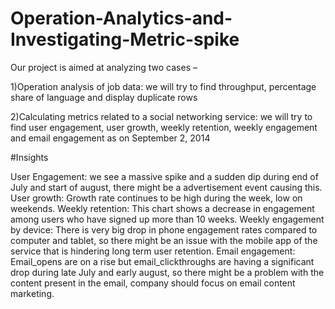 # Operation-Analytics-and-Investigating-Metric-spike

Our project is aimed at analyzing two cases –
 
1)Operation analysis of job data: we will try to find throughput, percentage share of language and display duplicate rows

2)Calculating metrics related to a social networking service: we will try to find user engagement, user growth, weekly retention, weekly engagement and email engagement as on September 2, 2014  

#Insights

User Engagement: we see a massive spike and a sudden dip during end of July and start of august, there might be a advertisement event causing this.
User growth: Growth rate continues to be high during the week, low on weekends.
Weekly retention: This chart shows a decrease in engagement among users who have signed up more than 10 weeks.
Weekly engagement by device: There is very big drop in phone engagement rates compared to computer and tablet, so there might be an issue with the mobile app of the service that is hindering long term user retention.
Email engagement: Email_opens are on a rise but email_clickthroughs are having a significant drop during late July and early august, so there might be a problem with the content present in the email, company should focus on email content marketing.
